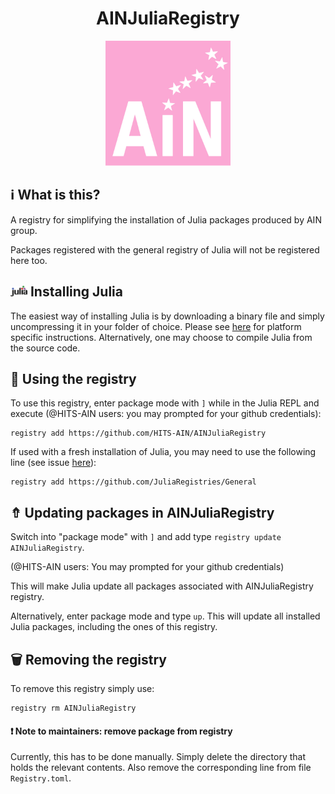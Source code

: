 <h1 align="center">AINJuliaRegistry</h1>

<p align="center">
  <img width="200" height="200" src=ain_logo_no_shadow.jpg>
</p>

##  ℹ What is this?

A registry for simplifying the installation of Julia packages produced by AIN group.

Packages registered with the general registry of Julia will not be registered here too.

## <img width="27" height="17.5" src=smalljulia.png> Installing Julia

The easiest way of installing Julia is by downloading a binary file and simply uncompressing it in your folder of choice. Please see [here](https://julialang.org/downloads/) for platform specific instructions. Alternatively, one may choose to compile Julia from the source code.

## 🔨 Using the registry

To use this registry, enter package mode with ```]``` while in the Julia REPL and execute (@HITS-AIN users: you may prompted for your github credentials):

```
registry add https://github.com/HITS-AIN/AINJuliaRegistry
```

If used with a fresh installation of Julia, you may need to use the following line (see issue [here](https://forum.mimiframework.org/t/error-installing-mimi-under-v1-3-1/109/4)):

```
registry add https://github.com/JuliaRegistries/General
```

## ⇮ Updating packages in AINJuliaRegistry

Switch into "package mode" with ```]``` and add type ```registry update AINJuliaRegistry```.

(@HITS-AIN users: You may prompted for your github credentials)

This will make Julia update all packages associated with AINJuliaRegistry registry.

Alternatively, enter package mode and type ```up```. This will update all installed Julia packages, including the ones of this registry.

## 🗑 Removing the registry

To remove this registry simply use:

```
registry rm AINJuliaRegistry
```

#### ❗ Note to maintainers: remove package from registry 

Currently, this has to be done manually. 
Simply delete the directory that holds the relevant contents.
Also remove the corresponding line from file `Registry.toml`.

